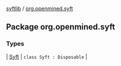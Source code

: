 [syftlib](../index.md) / [org.openmined.syft](./index.md)

## Package org.openmined.syft

### Types

| [Syft](-syft/index.md) | `class Syft : Disposable` |

